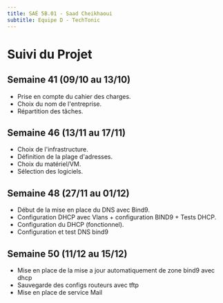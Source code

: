 ```yaml
---
title: SAÉ 5B.01 - Saad Cheikhaoui
subtitle: Equipe D - TechTonic
---
```


# Suivi du Projet

## Semaine 41 (09/10 au 13/10)

- Prise en compte du cahier des charges.
- Choix du nom de l'entreprise.
- Répartition des tâches.

## Semaine 46 (13/11 au 17/11)

- Choix de l'infrastructure.
- Définition de la plage d'adresses.
- Choix du matériel/VM.
- Sélection des logiciels.

## Semaine 48 (27/11 au 01/12)

- Début de la mise en place du DNS avec Bind9.
- Configuration DHCP avec Vlans + configuration BIND9 + Tests DHCP.
- Configuration du DHCP (fonctionnel).
- Configuration et test DNS bind9

## Semaine 50 (11/12 au 15/12)

- Mise en place de la mise a jour automatiquement de zone bind9 avec dhcp
- Sauvegarde des configs routeurs avec tftp
- Mise en place de service Mail
